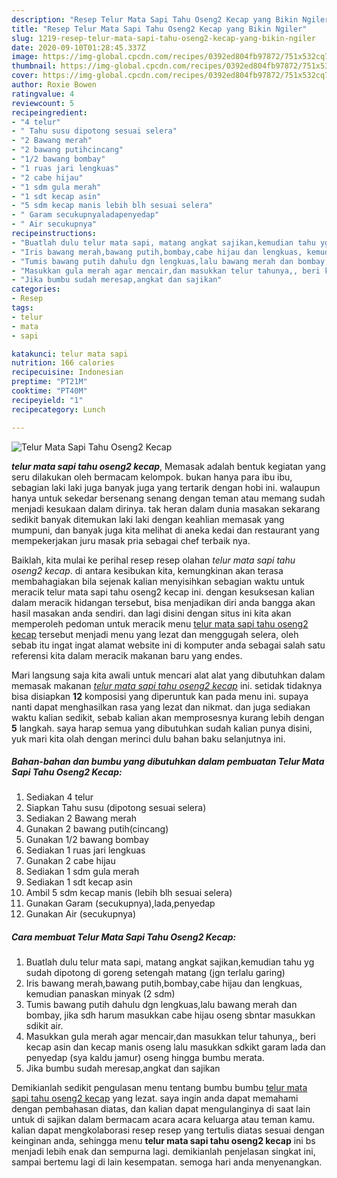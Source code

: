 ```yaml
---
description: "Resep Telur Mata Sapi Tahu Oseng2 Kecap yang Bikin Ngiler"
title: "Resep Telur Mata Sapi Tahu Oseng2 Kecap yang Bikin Ngiler"
slug: 1219-resep-telur-mata-sapi-tahu-oseng2-kecap-yang-bikin-ngiler
date: 2020-09-10T01:28:45.337Z
image: https://img-global.cpcdn.com/recipes/0392ed804fb97872/751x532cq70/telur-mata-sapi-tahu-oseng2-kecap-foto-resep-utama.jpg
thumbnail: https://img-global.cpcdn.com/recipes/0392ed804fb97872/751x532cq70/telur-mata-sapi-tahu-oseng2-kecap-foto-resep-utama.jpg
cover: https://img-global.cpcdn.com/recipes/0392ed804fb97872/751x532cq70/telur-mata-sapi-tahu-oseng2-kecap-foto-resep-utama.jpg
author: Roxie Bowen
ratingvalue: 4
reviewcount: 5
recipeingredient:
- "4 telur"
- " Tahu susu dipotong sesuai selera"
- "2 Bawang merah"
- "2 bawang putihcincang"
- "1/2 bawang bombay"
- "1 ruas jari lengkuas"
- "2 cabe hijau"
- "1 sdm gula merah"
- "1 sdt kecap asin"
- "5 sdm kecap manis lebih blh sesuai selera"
- " Garam secukupnyaladapenyedap"
- " Air secukupnya"
recipeinstructions:
- "Buatlah dulu telur mata sapi, matang angkat sajikan,kemudian tahu yg sudah dipotong di goreng setengah matang (jgn terlalu garing)"
- "Iris bawang merah,bawang putih,bombay,cabe hijau dan lengkuas, kemudian panaskan minyak (2 sdm)"
- "Tumis bawang putih dahulu dgn lengkuas,lalu bawang merah dan bombay, jika sdh harum masukkan cabe hijau oseng sbntar masukkan sdikit air."
- "Masukkan gula merah agar mencair,dan masukkan telur tahunya,, beri kecap asin dan kecap manis oseng lalu masukkan sdkikt garam lada dan penyedap (sya kaldu jamur) oseng hingga bumbu merata."
- "Jika bumbu sudah meresap,angkat dan sajikan"
categories:
- Resep
tags:
- telur
- mata
- sapi

katakunci: telur mata sapi 
nutrition: 166 calories
recipecuisine: Indonesian
preptime: "PT21M"
cooktime: "PT40M"
recipeyield: "1"
recipecategory: Lunch

---
```



![Telur Mata Sapi Tahu Oseng2 Kecap](https://img-global.cpcdn.com/recipes/0392ed804fb97872/751x532cq70/telur-mata-sapi-tahu-oseng2-kecap-foto-resep-utama.jpg)

<b><i>telur mata sapi tahu oseng2 kecap</i></b>, Memasak adalah bentuk kegiatan yang seru dilakukan oleh bermacam kelompok. bukan hanya para ibu ibu, sebagian laki laki juga banyak juga yang tertarik dengan hobi ini. walaupun hanya untuk sekedar bersenang senang dengan teman atau memang sudah menjadi kesukaan dalam dirinya. tak heran dalam dunia masakan sekarang sedikit banyak ditemukan laki laki dengan keahlian memasak yang mumpuni, dan banyak juga kita melihat di aneka kedai dan restaurant yang mempekerjakan juru masak pria sebagai chef terbaik nya.

Baiklah, kita mulai ke perihal resep resep olahan <i>telur mata sapi tahu oseng2 kecap</i>. di antara kesibukan kita, kemungkinan akan terasa membahagiakan bila sejenak kalian menyisihkan sebagian waktu untuk meracik telur mata sapi tahu oseng2 kecap ini. dengan kesuksesan kalian dalam meracik hidangan tersebut, bisa menjadikan diri anda bangga akan hasil masakan anda sendiri. dan lagi disini dengan situs ini kita akan memperoleh pedoman untuk meracik menu <u>telur mata sapi tahu oseng2 kecap</u> tersebut menjadi menu yang lezat dan menggugah selera, oleh sebab itu ingat ingat alamat website ini di komputer anda sebagai salah satu referensi kita dalam meracik makanan baru yang endes.




Mari langsung saja kita awali untuk mencari alat alat yang dibutuhkan dalam memasak makanan <u><i>telur mata sapi tahu oseng2 kecap</i></u> ini. setidak tidaknya bisa disiapkan <b>12</b> komposisi yang diperuntuk kan pada menu ini. supaya nanti dapat menghasilkan rasa yang lezat dan nikmat. dan juga sediakan waktu kalian sedikit, sebab kalian akan memprosesnya kurang lebih dengan <b>5</b> langkah. saya harap semua yang dibutuhkan sudah kalian punya disini, yuk mari kita olah dengan merinci dulu bahan baku selanjutnya ini.

<!--inarticleads1-->

##### Bahan-bahan dan bumbu yang dibutuhkan dalam pembuatan Telur Mata Sapi Tahu Oseng2 Kecap:

1. Sediakan 4 telur
1. Siapkan  Tahu susu (dipotong sesuai selera)
1. Sediakan 2 Bawang merah
1. Gunakan 2 bawang putih(cincang)
1. Gunakan 1/2 bawang bombay
1. Sediakan 1 ruas jari lengkuas
1. Gunakan 2 cabe hijau
1. Sediakan 1 sdm gula merah
1. Sediakan 1 sdt kecap asin
1. Ambil 5 sdm kecap manis (lebih blh sesuai selera)
1. Gunakan  Garam (secukupnya),lada,penyedap
1. Gunakan  Air (secukupnya)




<!--inarticleads2-->

##### Cara membuat Telur Mata Sapi Tahu Oseng2 Kecap:

1. Buatlah dulu telur mata sapi, matang angkat sajikan,kemudian tahu yg sudah dipotong di goreng setengah matang (jgn terlalu garing)
1. Iris bawang merah,bawang putih,bombay,cabe hijau dan lengkuas, kemudian panaskan minyak (2 sdm)
1. Tumis bawang putih dahulu dgn lengkuas,lalu bawang merah dan bombay, jika sdh harum masukkan cabe hijau oseng sbntar masukkan sdikit air.
1. Masukkan gula merah agar mencair,dan masukkan telur tahunya,, beri kecap asin dan kecap manis oseng lalu masukkan sdkikt garam lada dan penyedap (sya kaldu jamur) oseng hingga bumbu merata.
1. Jika bumbu sudah meresap,angkat dan sajikan




Demikianlah sedikit pengulasan menu tentang bumbu bumbu <u>telur mata sapi tahu oseng2 kecap</u> yang lezat. saya ingin anda dapat memahami dengan pembahasan diatas, dan kalian dapat mengulanginya di saat lain untuk di sajikan dalam bermacam acara acara keluarga atau teman kamu. kalian dapat mengkolaborasi resep resep yang tertulis diatas sesuai dengan keinginan anda, sehingga menu <b>telur mata sapi tahu oseng2 kecap</b> ini bs menjadi lebih enak dan sempurna lagi. demikianlah penjelasan singkat ini, sampai bertemu lagi di lain kesempatan. semoga hari anda menyenangkan.
